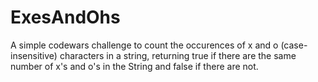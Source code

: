 # ExesAndOhs
A simple codewars challenge to count the occurences of x and o (case-insensitive) characters in a string, returning true if there are the same number of x's and o's  in the String and false if there are not.
